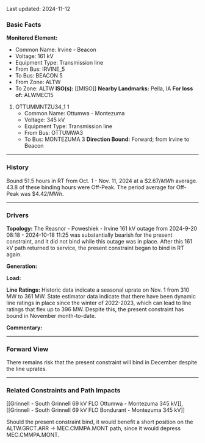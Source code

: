 Last updated: 2024-11-12
### Basic Facts
**Monitored Element:**
- Common Name: Irvine - Beacon
- Voltage: 161 kV
- Equipment Type: Transmission line
- From Bus: IRVINE_5
- To Bus: BEACON 5
- From Zone: ALTW
- To Zone: ALTW
**ISO(s):** [[MISO]]
**Nearby Landmarks:** Pella, IA
**For loss of:** ALWMEC15
1. OTTUMMNTZU34_1 1
    - Common Name: Ottumwa - Montezuma
    - Voltage: 345 kV
	- Equipment Type: Transmission line
    - From Bus: OTTUMWA3
    - To Bus: MONTEZUMA 3
**Direction Bound:** Forward; from Irvine to Beacon
---
### History
Bound $51.5$ hours in RT from Oct. 1 - Nov. 11, 2024 at a $\$2.67/MWh$ average. $43.8$ of these binding hours were Off-Peak. The period average for Off-Peak was $\$4.42/MWh$.

---
### Drivers
**Topology:**
The Reasnor - Poweshiek - Irvine 161 kV outage from 2024-9-20 08:18 - 2024-10-18 11:25 was substantially bearish for the present constraint, and it did not bind while this outage was in place. After this 161 kV path returned to service, the present constraint began to bind in RT again.

**Generation:**

**Load:**

**Line Ratings:**
Historic data indicate a seasonal uprate on Nov. 1 from 310 MW to 361 MW. State estimator data indicate that there have been dynamic line ratings in place since the winter of 2022-2023, which can lead to line ratings that flex up to 396 MW. Despite this, the present constraint has bound in November month-to-date.

**Commentary:**

---
### Forward View
There remains risk that the present constraint will bind in December despite the line uprates.

---
### Related Constraints and Path Impacts
[[Grinnell - South Grinnell 69 kV FLO Ottumwa - Montezuma 345 kV]], [[Grinnell - South Grinnell 69 kV FLO Bondurant - Montezuma 345 kV]]

Should the present constraint bind, it would benefit a short position on the ALTW.GRCT.ARR -> MEC.CMMPA.MONT path, since it would depress MEC.CMMPA.MONT.